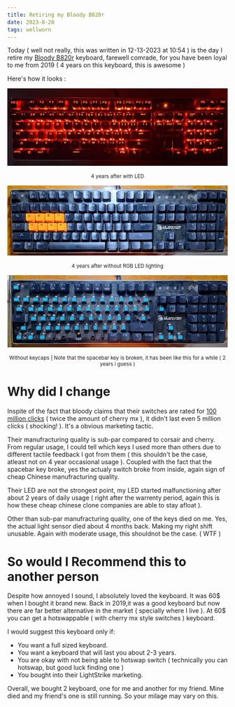```yaml
---
title: Retiring my Bloody B820r
date: 2023-8-20
tags: wellworn
---
```


Today ( well not really, this was written in 12-13-2023 at 10:54 ) is the day I retire my [Bloody B820r](https://www.bloody.com/en/product.php?pid=11&id=154) keyboard, farewell comrade, for you have been loyal to me from 2019 ( 4 years on this keyboard, this is awesome )

Here's how it looks : 

![After 4 years with RGB](./After%204%20years%20with%20RGB.jpg)

<sub>
<center>

4 years after with LED

</center>
</sub>

![4 years after without RGB Lighting](./4%20years%20after%20without%20RGB%20Lighting.jpg)

<sub>
<center>

4 years after without RGB LED lighting

</center>
</sub>

![Without Keycaps](./Without%20Keycaps.jpg)

<sub>
<center>

Without keycaps | Note that the spacebar key is broken, it has been like this for a while ( 2 years i guess )

</center>
</sub>


# Why did I change
Inspite of the fact that bloody claims that their switches are rated for [100 million clicks](https://www.bloody.pl/lightstrike-2/) ( twice the amount of cherry mx ), it didn't last even 5 million clicks ( shocking! ). It's a obvious marketing tactic. 

Their manufracturing quality is sub-par compared to corsair and cherry. From regular usage, I could tell which keys I used more than others due to different tactile feedback I got from them ( this shouldn't be the case, atleast not on 4 year occasional usage ). Coupled with the fact that the spacebar key broke, yes the actualy switch broke from inside, again sign of cheap Chinese manufracturing quality.

Their LED are not the strongest point, my LED started malfunctioning after about 2 years of daily usage ( right after the warrenty period, again this is how these cheap chinese clone companies are able to stay afloat ).


Other than sub-par manufracturing quality, one of the keys died on me. Yes, the actual light sensor died about 4 months back. Making my right shift unusable. Again with moderate usage, this shouldnot be the case. ( WTF )


# So would I Recommend this to another person

Despite how annoyed I sound, I absolutely loved the keyboard. It was 60$ when I bought it brand new. Back in 2019,it was a good keyboard but now there are far better alternative in the market ( specially where I live ). At 60$ you can get a hotswappable ( with cherry mx style switches ) keyboard.

I would suggest this keyboard only if:
- You want a full sized keyboard.
- You want a keyboard that will last you about 2-3 years.
- You are okay with not being able to hotswap switch ( technically you can hotswap, but good luck finding one )
- You bought into their LightStrike marketing.

Overall, we bought 2 keyboard, one for me and another for my friend. Mine died and my friend's one is still running. So your milage may vary on this.